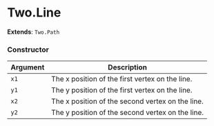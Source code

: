 # Two.Line


<div class="extends">

__Extends__: `Two.Path`

</div>





### Constructor


| Argument | Description |
| ---- | ----------- |
| `x1` | The x position of the first vertex on the line. |
| `y1` | The y position of the first vertex on the line. |
| `x2` | The x position of the second vertex on the line. |
| `y2` | The y position of the second vertex on the line. |


